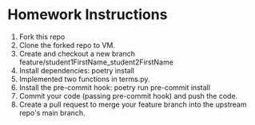 # Homework Instructions

1. Fork this repo
2. Clone the forked repo to VM.
3. Create and checkout a new branch feature/student1FirstName_student2FirstName
4. Install dependencies:  poetry install
5. Implemented two functions in terms.py.
6. Install the pre-commit hook: poetry run pre-commit install
7. Commit your code (passing pre-commit hook) and push the code.
8. Create a pull request to merge your feature branch into the upstream repo's main branch.
